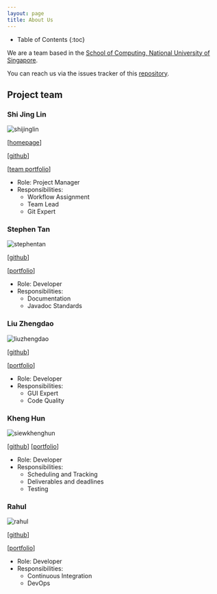 ```yaml
---
layout: page
title: About Us
---
```

* Table of Contents
{:toc}

We are a team based in the [School of Computing, National University of Singapore](http://www.comp.nus.edu.sg).

You can reach us via the issues tracker of this [repository](https://github.com/AY2021S1-CS2103T-F13-1/tp/issues).

## Project team

### Shi Jing Lin

![shijinglin](images/aqcd.png)

[[homepage](https://aqcd.github.io/)]

[[github](https://github.com/aqcd)]

[[team portfolio](https://github.com/AY2021S1-CS2103T-F13-1)]

* Role: Project Manager
* Responsibilities: 
    * Workflow Assignment
    * Team Lead
    * Git Expert
    
### Stephen Tan

![stephentan](images/blackonyyx.png)

[[github](http://github.com/blackonyyx)]

[[portfolio](team/stephentan.md)]

* Role: Developer
* Responsibilities: 
    * Documentation
    * Javadoc Standards

### Liu Zhengdao

![liuzhengdao](images/johndoe.png)

[[github](https://github.com/justacasul)] 

[[portfolio](team/liuzhengdao.md)]

* Role: Developer
* Responsibilities: 
    * GUI Expert
    * Code Quality

### Kheng Hun

![siewkhenghun](images/khenghun.png)

[[github](https://github.com/khenghun)]
[[portfolio](team/siewkhenghun.md)]

* Role: Developer
* Responsibilities: 
    * Scheduling and Tracking
    * Deliverables and deadlines
    * Testing
    
### Rahul

![rahul](images/johndoe.png)

[[github](https://github.com/Rahul0506)]

[[portfolio](team/rahul.md)]

* Role: Developer
* Responsibilities: 
    * Continuous Integration
    * DevOps
